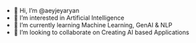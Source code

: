 - 👋 Hi, I’m @aeyjeyaryan
- 👀 I’m interested in Artificial Intelligence
- 🌱 I’m currently learning Machine Learning, GenAI & NLP
- 💞️ I’m looking to collaborate on Creating AI based Applications

<!---
aeyjeyaryan/aeyjeyaryan is a ✨ special ✨ repository because its `README.md` (this file) appears on your GitHub profile.
You can click the Preview link to take a look at your changes.
--->
